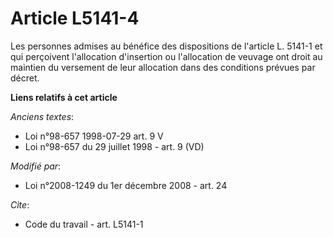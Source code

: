 # Article L5141-4

Les personnes admises au bénéfice des dispositions de l'article L. 5141-1 et qui perçoivent l'allocation d'insertion ou
l'allocation de veuvage ont droit au maintien du versement de leur allocation dans des conditions prévues par décret.

**Liens relatifs à cet article**

_Anciens textes_:

  - Loi n°98-657 1998-07-29 art. 9 V
  - Loi n°98-657 du 29 juillet 1998 - art. 9 (VD)

_Modifié par_:

  - Loi n°2008-1249 du 1er décembre 2008 - art. 24

_Cite_:

  - Code du travail - art. L5141-1
